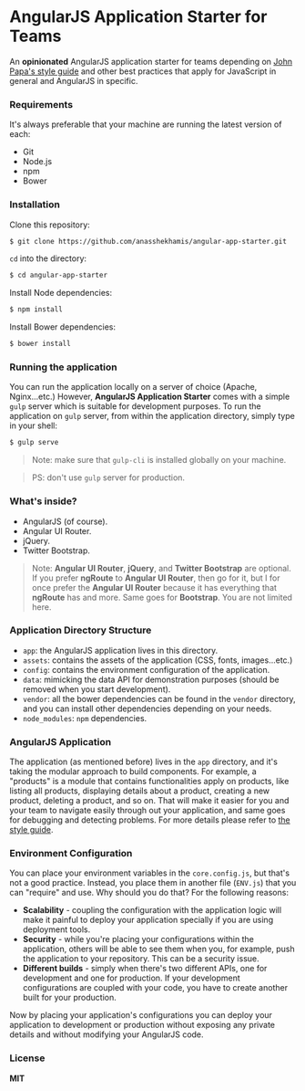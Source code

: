 # AngularJS Application Starter for Teams

An **opinionated** AngularJS application starter for teams depending on [John Papa's style guide] and other best practices that apply for JavaScript in general and AngularJS in specific.

### Requirements
It's always preferable that your machine are running the latest version of each:
  - Git
  - Node.js
  - npm
  - Bower

### Installation
  Clone this repository:
  ```sh
  $ git clone https://github.com/anasshekhamis/angular-app-starter.git
  ```

  `cd` into the directory:
  ```sh
  $ cd angular-app-starter
  ```
  Install Node dependencies:
  ```sh
  $ npm install
  ```
  Install Bower dependencies:
  ```sh
  $ bower install
  ```

### Running the application
You can run the application locally on a server of choice (Apache, Nginx...etc.) However, **AngularJS Application Starter** comes with a simple `gulp` server which is suitable for development purposes. To run the application on `gulp` server, from within the application directory, simply type in your shell:
```sh
$ gulp serve
```
> Note: make sure that `gulp-cli` is installed globally on your machine.

> PS: don't use `gulp` server for production.

### What's inside?
  - AngularJS (of course).
  - Angular UI Router.
  - jQuery.
  - Twitter Bootstrap.

> Note: **Angular UI Router**, **jQuery**, and **Twitter Bootstrap** are optional. If you prefer **ngRoute** to **Angular UI Router**, then go for it, but I for once prefer the **Angular UI Router** because it has everything that **ngRoute** has and more. Same goes for **Bootstrap**. You are not limited here.

### Application Directory Structure
  - `app`: the AngularJS application lives in this directory.
  - `assets`: contains the assets of the application (CSS, fonts, images...etc.)
  - `config`: contains the environment configuration of the application.
  - `data`: mimicking the data API for demonstration purposes (should be removed when you start development).
  - `vendor`: all the bower dependencies can be found in the `vendor` directory, and you can install other dependencies depending on your needs.
  - `node_modules`: `npm` dependencies.

### AngularJS Application
The application (as mentioned before) lives in the `app` directory, and it's taking the modular approach to build components. For example, a "products" is a module that contains functionalities apply on products, like listing all products, displaying details about a product, creating a new product, deleting a product, and so on. That will make it easier for you and your team to navigate easily through out your application, and same goes for debugging and detecting problems. For more details please refer to [the style guide].

### Environment Configuration
You can place your environment variables in the `core.config.js`, but that's not a good practice. Instead, you place them in another file (`ENV.js`) that you can "require" and use. Why should you do that? For the following reasons:

  - **Scalability** - coupling the configuration with the application logic will make it painful to deploy your application specially if you are using deployment tools.
  - **Security** - while you're placing your configurations within the application, others will be able to see them when you, for example, push the application to your repository. This can be a security issue.
  - **Different builds** - simply when there's two different APIs, one for development and one for production. If your development configurations are coupled with your code, you have to create another built for your production.

Now by placing your application's configurations you can deploy your application to development or production without exposing any private details and without modifying your AngularJS code.

### License
**MIT**

[John Papa's style guide]: <https://github.com/johnpapa/angular-styleguide/tree/master/a1>
[the style guide]:<https://github.com/johnpapa/angular-styleguide/tree/master/a1#modularity>

